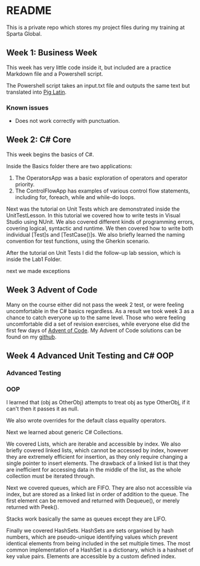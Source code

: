 # README

This is a private repo which stores my project files during my training at Sparta Global.

## Week 1: Business Week	

This week has very little code inside it, but included are a practice Markdown file and a Powershell script.

The Powershell script takes an input.txt file and outputs the same text but translated into [Pig Latin](https://en.wikipedia.org/wiki/Pig_Latin).

### Known issues

- Does not work correctly with punctuation.

## Week 2: C# Core

This week begins the basics of C#. 

Inside the Basics folder there are two applications:

1. The OperatorsApp was a basic exploration of operators and operator priority.
2. The ControlFlowApp has examples of various control flow statements, including
for, foreach, while and while-do loops.

Next was the tutorial on Unit Tests which are demonstrated inside the UnitTestLesson. 
In this tutorial we covered how to write tests in Visual Studio using NUnit. 
We also covered different kinds of programming errors, covering logical, syntactic and runtime.
We then covered how to write both individual [Test]s and [TestCase()]s.
We also briefly learned the naming convention for test functions, using the Gherkin scenario.

After the tutorial on Unit Tests I did the follow-up lab session, which is inside the Lab1 Folder.

next we made exceptions

## Week 3 Advent of Code

Many on the course either did not pass the week 2 test, or were feeling uncomfortable in the C# basics regardless.
As a result we took week 3 as a chance to catch everyone up to the same level. Those who were feeling 
uncomfortable did a set of revision exercises, while everyone else did the first few days of [Advent of Code](https://adventofcode.com/2022).
My Advent of Code solutions can be found on my [github](https://github.com/SEMAtSparta/AOC22).

## Week 4 Advanced Unit Testing and C# OOP

### Advanced Testing

### OOP

I learned that (obj as OtherObj) attempts to treat obj as type OtherObj, if it can't then it 
passes it as null.

We also wrote overrides for the default class equality operators.

Next we learned about generic C# Collections. 

We covered Lists, which are iterable and accessible by index. We also briefly covered linked lists, which cannot be accessed by index, however they are extremely efficient for insertion, as they only require changing a single pointer to insert elements. The drawback of a linked list is that they are inefficient for accessing data in the middle of the list, as the whole collection must be iterated through.

Next we covered queues, which are FIFO. They are also not accessible via index, but are stored as a linked list in order of addition to the queue. The first element can be removed and returned with Dequeue(), or merely returned with Peek().

Stacks work basically the same as queues except they are LIFO.

Finally we covered HashSets. HashSets are sets organised by hash numbers, which are pseudo-unique identifying values which prevent identical elements from being included in the set multiple times. The most common implementation of a HashSet is a dictionary, which is a hashset of key value pairs. Elements are accessible by a custom defined index.



